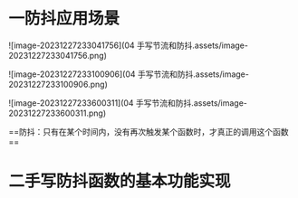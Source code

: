 # 一防抖应用场景

![image-20231227233041756](04 手写节流和防抖.assets/image-20231227233041756.png)

![image-20231227233100906](04 手写节流和防抖.assets/image-20231227233100906.png)

![image-20231227233600311](04 手写节流和防抖.assets/image-20231227233600311.png)

==防抖：只有在某个时间内，没有再次触发某个函数时，才真正的调用这个函数==

# 二手写防抖函数的基本功能实现





















































  